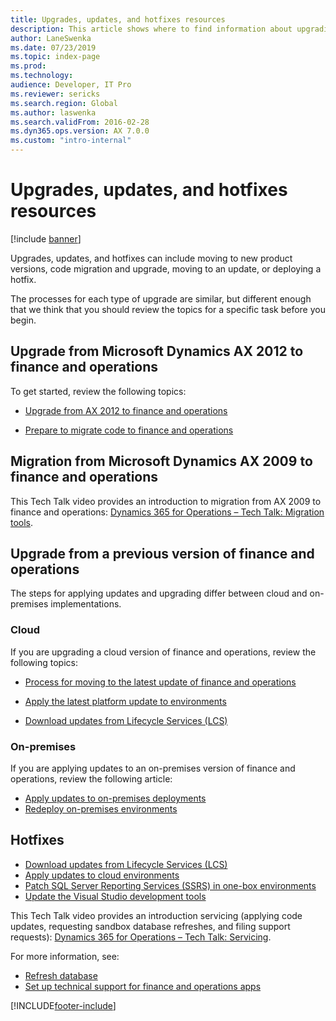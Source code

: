 ```yaml
---
title: Upgrades, updates, and hotfixes resources
description: This article shows where to find information about upgrading, updating, and applying hotfixes to your finance and operations environment and data.
author: LaneSwenka
ms.date: 07/23/2019
ms.topic: index-page
ms.prod: 
ms.technology: 
audience: Developer, IT Pro
ms.reviewer: sericks
ms.search.region: Global
ms.author: laswenka
ms.search.validFrom: 2016-02-28
ms.dyn365.ops.version: AX 7.0.0
ms.custom: "intro-internal"
---
```


# Upgrades, updates, and hotfixes resources

[!include [banner](../includes/banner.md)]

Upgrades, updates, and hotfixes can include moving to new product versions, code migration and upgrade, moving to an update, or deploying a hotfix. 

The processes for each type of upgrade are similar, but different enough that we think that you should review the topics for a specific task before you begin.

## Upgrade from Microsoft Dynamics AX 2012 to finance and operations

To get started, review the following topics:

- [Upgrade from AX 2012 to finance and operations](upgrade-overview-2012.md)

- [Prepare to migrate code to finance and operations](prepare-migration.md)

## Migration from Microsoft Dynamics AX 2009 to finance and operations
This Tech Talk video provides an introduction to migration from AX 2009 to finance and operations: [Dynamics 365 for Operations – Tech Talk: Migration tools](https://www.youtube.com/watch?v=kdQ58arACP4).

## Upgrade from a previous version of finance and operations

The steps for applying updates and upgrading differ between cloud and on-premises implementations. 

### Cloud
If you are upgrading a cloud version of finance and operations, review the following topics:

- [Process for moving to the latest update of finance and operations](upgrade-latest-update.md)

- [Apply the latest platform update to environments](upgrade-latest-platform-update.md)

- [Download updates from Lifecycle Services (LCS)](download-hotfix-lcs.md)


### On-premises
If you are applying updates to an on-premises version of finance and operations, review the following article:

- [Apply updates to on-premises deployments](../deployment/apply-updates-on-premises.md)
- [Redeploy on-premises environments](../deployment/redeploy-on-prem.md)

## Hotfixes

- [Download updates from Lifecycle Services (LCS)](download-hotfix-lcs.md)
- [Apply updates to cloud environments](../deployment/apply-deployable-package-system.md)
- [Patch SQL Server Reporting Services (SSRS) in one-box environments](patch-reporting-service-environment.md)
- [Update the Visual Studio development tools](../dev-tools/update-development-tools.md)

This Tech Talk video provides an introduction servicing (applying code updates, requesting sandbox database refreshes, and filing support requests): [Dynamics 365 for Operations – Tech Talk: Servicing](https://www.youtube.com/watch?v=QkcdBI_ipTM).

 For more information, see: 
- [Refresh database](../database/database-refresh.md)
- [Set up technical support for finance and operations apps](../lifecycle-services/support-experience.md) 


[!INCLUDE[footer-include](../../../includes/footer-banner.md)]

